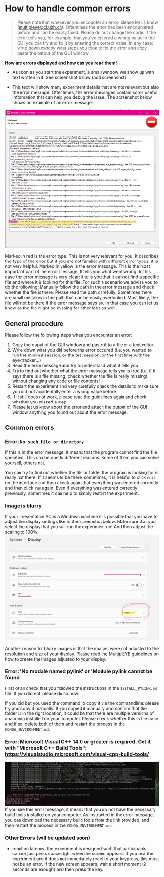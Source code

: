 # How to handle common errors

> Please note that whenever you encounter an error, please let us know ([multipleye@cl.uzh.ch](mailto:multipleye@cl.uzh.ch)).
> Oftentimes the error has been encountered before and can be easily fixed. Please do not change the code. If the error
> tells you, for example, that you've entered a wrong value in the GUI you can try and fix it by entering the correct value.
> In any case: write down _exactly_ what steps you took to fix the error and copy paste the output of the GUI window. 

**How are errors displayed and how can you read them!**
- As soon as you start the experiment, a small window will show up with text written in it. See screenshot below (add screenshot)

- This text will show many experiment details that are not relevant but also the error message. Oftentimes, the error
messages contain some useful information that can help you debug the issue. The screenshot below shows an example of an error message:

![screenshot](../images/example_error_message.png) 

Marked in red is the error type. This is not very relevant for you. It describes the type of the error but if you are 
not familiar with different error types, it is not very helpful.
Marked in yellow is the error message. This is the most important part of the error message. It tells you what went wrong.
In this case the error message is very clear: it tells you that it cannot find a specific file and where it is looking for this file.
For such a scenario we advise you to do the following: Manually follow the path in the error message and check whether the file is there. 
Please read the path carefully. Sometimes there are small mistakes in the path that can be easily overlooked.
Most likely, the file will not be there if the error message says so. In that case you can let us know as the file might
be missing for other labs as well. 

## General procedure
Please follow the following steps when you encounter an error:
1. Copy the ouput of the GUI window and paste it to a file or a text editor
2. Write down what you did before the error occured (i.e. you wanted to run the minimal session, or the test session, or the first time with the eye-tracker...)
3. Read the error message and try to understand what it tells you
4. Try to find out whether what the error message tells you is true (i.e. if it says there is a file missing, 
check whether the file is really missing) without changing any code or file contents!
5. Restart the experiment and very carefully check the details to make sure you did not accidentally enter a wrong value before
6. If it still does not work, please read the guidelines again and check whether you missed a step.
7. Please let us know about the error and attach the output of the GUI window anything you found out about the error message.

## Common errors

### Error: `No such file or directory`
If this is in the error message, it means that the program cannot find the file specified. This can be due to different reasons.
Some of them you can solve yourself, others not.

You can try to find out whether the file or folder the program is looking for is really not there.
If it seems to be there, sometimes, it is helpful to click `edit` on the interface and then check again that everything was entered correctly and then
click `run` again. Even if everything was entered correctly previously, sometimes it can help to simply restart the experiment.


### Image is blurry
If your presentation PC is a Windows machine it is possible that you have to adjust the display settings like in the screenshot below.
Make sure that you select the display that you will run the experiment on! And then adjust the scaling to 100%. 
![image](../images/Windows_display_setting.png)

Another reason for blurry images is that the images were not adjusted to the resolution and size of your display.
Please read the MultiplEYE guidelines on how to create the images adjusted to your display.


### Error: 'No module named pylink' or 'Module pylink cannot be found'
First of all check that you followed the instructions in the `INSTALL_PYLINK.md` file. If you did not, please do so now.

If you did but you used the command to copy it via the commandline: please try and copy it manually.
If you copied it manually and confirm that the folder is in the right location, it could be that there are multiple versions
of anaconda installed on your computer. Please check whether this is the case and if so, delete both of them and 
restart the process in the `CONDA_ENVIRONMENT.md`.

### Error: Microsoft Visual C++ 14.0 or greater is required. Get it with "Microsoft C++ Build Tools": https://visualstudio.microsoft.com/visual-cpp-build-tools/
![images](../images/visual_c++_error.png)
If you see this error message, it means that you do not have the necessary build tools installed on your computer. 
As instructed in the error message, you can download the necessary build tools from the link provided, and then restart the process in the `CONDA_ENVIRONMENT.md`.

### Other Errors (will be updated soon)
- reaction latency: the experiment is designed such that participants cannot just press space right when the screen appears.
If you test the experiment and it does not immediately react to your keypress, this must not be an error. If the new screen appears, wait a short moment
  (2 seconds are enough) and then press the key. 

